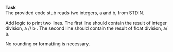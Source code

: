 **Task**  
The provided code stub reads two integers, a and b, from STDIN.

Add logic to print two lines. The first line should contain the result of integer division, a // b . The second line should contain the result of float division,  a/ b.

No rounding or formatting is necessary.